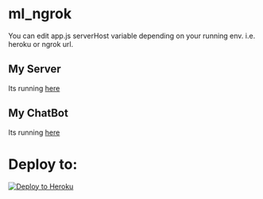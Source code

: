 # ml_ngrok

You can edit app.js serverHost variable depending on your running env. i.e. heroku or ngrok url.

## My Server
 Its running [here](http://maker-lab.herokuapp.com/)

## My ChatBot
 Its running [here](http://shoplabs.herokuapp.com/)

# Deploy to:
[![Deploy to Heroku](https://www.herokucdn.com/deploy/button.svg)](https://heroku.com/deploy)

